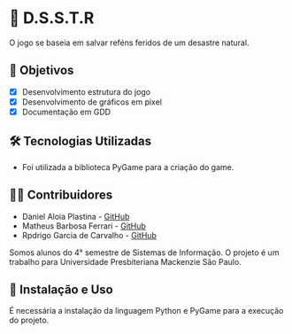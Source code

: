 # 🚀 D.S.S.T.R

O jogo se baseia em salvar reféns feridos de um desastre natural.

## 🎯 Objetivos

- [x] Desenvolvimento estrutura do jogo
- [x] Desenvolvimento de gráficos em pixel
- [x] Documentação em GDD

## 🛠️ Tecnologias Utilizadas

- Foi utilizada a biblioteca PyGame para a criação do game.

## 👨‍💻 Contribuidores

- Daniel Aloia Plastina - [GitHub](https://github.com/danielaloiap)
- Matheus Barbosa Ferrari - [GitHub](https://github.com/Matheus-B-Ferrari)
- Rpdrigo Garcia de Carvalho - [GitHub](https://github.com/RoddGarcia)

Somos alunos do 4° semestre de Sistemas de Informação.
O projeto é um trabalho para Universidade Presbiteriana Mackenzie São Paulo.

## 🚦 Instalação e Uso

É necessária a instalação da linguagem Python e PyGame para a execução do projeto.
